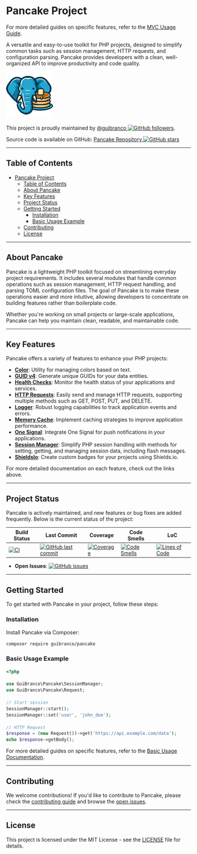 # Pancake Project

For more detailed guides on specific features, refer to the [MVC Usage Guide](user-guide/mvc-usage.md).

A versatile and easy-to-use toolkit for PHP projects, designed to simplify common tasks such as session management, HTTP requests, and configuration parsing. Pancake provides developers with a clean, well-organized API to improve productivity and code quality.

![Pancake logo](https://raw.githubusercontent.com/guibranco/pancake/main/logo.png)

This project is proudly maintained by [@guibranco ![GitHub followers](https://img.shields.io/github/followers/guibranco?style=social)](https://github.com/guibranco).

Source code is available on GitHub: [Pancake Repository ![GitHub stars](https://img.shields.io/github/stars/guibranco/pancake?style=social)](https://github.com/guibranco/pancake)

---

## Table of Contents

- [Pancake Project](#pancake-project)
  - [Table of Contents](#table-of-contents)
  - [About Pancake](#about-pancake)
  - [Key Features](#key-features)
  - [Project Status](#project-status)
  - [Getting Started](#getting-started)
    - [Installation](#installation)
    - [Basic Usage Example](#basic-usage-example)
  - [Contributing](#contributing)
  - [License](#license)

---

## About Pancake

Pancake is a lightweight PHP toolkit focused on streamlining everyday project requirements. It includes several modules that handle common operations such as session management, HTTP request handling, and parsing TOML configuration files. The goal of Pancake is to make these operations easier and more intuitive, allowing developers to concentrate on building features rather than boilerplate code.

Whether you're working on small projects or large-scale applications, Pancake can help you maintain clean, readable, and maintainable code.

---

## Key Features

Pancake offers a variety of features to enhance your PHP projects:

- **[Color](color.md)**: Utility for managing colors based on text.
- **[GUID v4](guid-v4.md)**: Generate unique GUIDs for your data entities.
- **[Health Checks](health-checks.md)**: Monitor the health status of your applications and services.
- **[HTTP Requests](request.md)**: Easily send and manage HTTP requests, supporting multiple methods such as GET, POST, PUT, and DELETE.
- **[Logger](logger.md)**: Robust logging capabilities to track application events and errors.
- **[Memory Cache](memory-cache.md)**: Implement caching strategies to improve application performance.
- **[One Signal](one-signal.md)**: Integrate One Signal for push notifications in your applications.
- **[Session Manager](session-manager.md)**: Simplify PHP session handling with methods for setting, getting, and managing session data, including flash messages.
- **[ShieldsIo](shieldsio.md)**: Create custom badges for your projects using Shields.io.

For more detailed documentation on each feature, check out the links above.

---

## Project Status

Pancake is actively maintained, and new features or bug fixes are added frequently. Below is the current status of the project:

| Build Status | Last Commit | Coverage | Code Smells | LoC |
|--------------|-------------|----------|-------------|-----|
| [![CI](https://github.com/guibranco/pancake/actions/workflows/ci.yml/badge.svg)](https://github.com/guibranco/pancake/actions/workflows/ci.yml) | [![GitHub last commit](https://img.shields.io/github/last-commit/guibranco/pancake/main)](https://github.com/guibranco/pancake) | [![Coverage](https://sonarcloud.io/api/project_badges/measure?project=guibranco_pancake&metric=coverage)](https://sonarcloud.io/dashboard?id=guibranco_pancake) | [![Code Smells](https://sonarcloud.io/api/project_badges/measure?project=guibranco_pancake&metric=code_smells)](https://sonarcloud.io/dashboard?id=guibranco_pancake) | [![Lines of Code](https://sonarcloud.io/api/project_badges/measure?project=guibranco_pancake&metric=ncloc)](https://sonarcloud.io/dashboard?id=guibranco_pancake) |

- **Open Issues**: [![GitHub issues](https://img.shields.io/github/issues/guibranco/pancake)](https://github.com/guibranco/pancake/issues)

---

## Getting Started

To get started with Pancake in your project, follow these steps:

### Installation

Install Pancake via Composer:

```bash
composer require guibranco/pancake
```

### Basic Usage Example

```php
<?php

use GuiBranco\Pancake\SessionManager;
use GuiBranco\Pancake\Request;

// Start session
SessionManager::start();
SessionManager::set('user', 'john_doe');

// HTTP Request
$response = (new Request())->get('https://api.example.com/data');
echo $response->getBody();
```

For more detailed guides on specific features, refer to the [Basic Usage Documentation](basic-usage.md).

---

## Contributing

We welcome contributions! If you'd like to contribute to Pancake, please check the [contributing guide](CONTRIBUTING.md) and browse the [open issues](https://github.com/guibranco/pancake/issues).

---

## License

This project is licensed under the MIT License - see the [LICENSE](LICENSE.md) file for details.

